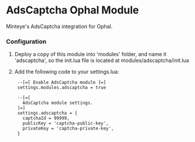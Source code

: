AdsCaptcha Ophal Module
=======================

Minteye's AdsCaptcha integration for Ophal.


### Configuration

1. Deploy a copy of this module into 'modules' folder, and name it 'adscaptcha',
   so the init.lua file is located at modules/adscaptcha/init.lua

2. Add the following code to your settings.lua:

        --[=[ Enable AdsCaptcha module ]=]
        settings.modules.adscaptcha = true
        
        --[=[
          AdsCaptcha module settings.
        ]=]
        settings.adscaptcha = {
          captchaId = 99999,
          publicKey = 'captcha-public-key',
          privateKey = 'captcha-private-key',
        }
